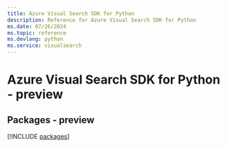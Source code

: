 ```yaml
---
title: Azure Visual Search SDK for Python
description: Reference for Azure Visual Search SDK for Python
ms.date: 07/26/2024
ms.topic: reference
ms.devlang: python
ms.service: visualsearch
---
```

# Azure Visual Search SDK for Python - preview
## Packages - preview
[!INCLUDE [packages](visual-search-index.md)]